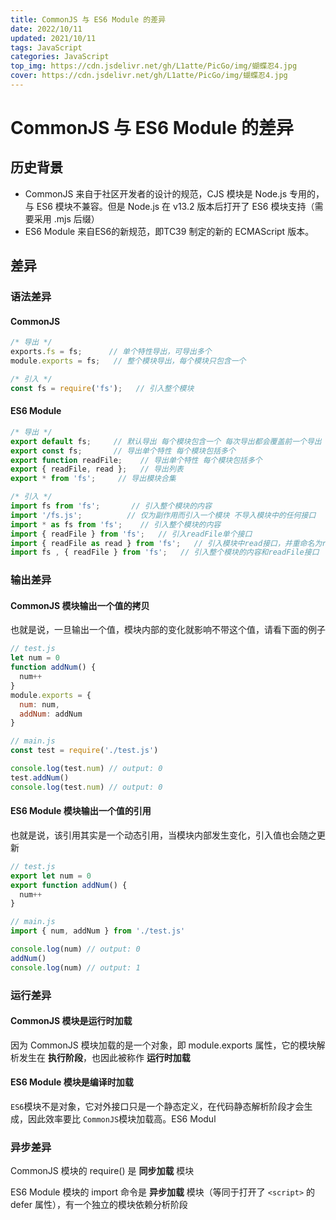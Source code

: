 ```yaml
---
title: CommonJS 与 ES6 Module 的差异
date: 2022/10/11
updated: 2021/10/11
tags: JavaScript
categories: JavaScript
top_img: https://cdn.jsdelivr.net/gh/L1atte/PicGo/img/蝴蝶忍4.jpg
cover: https://cdn.jsdelivr.net/gh/L1atte/PicGo/img/蝴蝶忍4.jpg
---
```

# CommonJS 与 ES6 Module 的差异

## 历史背景

* CommonJS 来自于社区开发者的设计的规范，CJS 模块是 Node.js 专用的，与 ES6 模块不兼容。但是 Node.js 在 v13.2 版本后打开了 ES6 模块支持（需要采用 .mjs 后缀）
* ES6 Module 来自ES6的新规范，即TC39 制定的新的 ECMAScript 版本。

## 差异

### 语法差异

#### CommonJS

```javascript
/* 导出 */
exports.fs = fs;      // 单个特性导出，可导出多个
module.exports = fs;   // 整个模块导出，每个模块只包含一个

/* 引入 */
const fs = require('fs');   // 引入整个模块
```

#### ES6 Module

```javascript
/* 导出 */
export default fs;     // 默认导出 每个模块包含一个 每次导出都会覆盖前一个导出
export const fs;       // 导出单个特性 每个模块包括多个
export function readFile;    // 导出单个特性 每个模块包括多个
export { readFile, read };   // 导出列表
export * from 'fs';     // 导出模块合集

/* 引入 */
import fs from 'fs';       // 引入整个模块的内容
import '/fs.js';          // 仅为副作用而引入一个模块 不导入模块中的任何接口
import * as fs from 'fs';    // 引入整个模块的内容
import { readFile } from 'fs';   // 引入readFile单个接口
import { readFile as read } from 'fs';   // 引入模块中read接口，并重命名为readFile
import fs , { readFile } from 'fs';   // 引入整个模块的内容和readFile接口
```

### 输出差异

#### CommonJS 模块输出一个值的拷贝

也就是说，一旦输出一个值，模块内部的变化就影响不带这个值，请看下面的例子

```javascript
// test.js
let num = 0
function addNum() {
  num++
}
module.exports = {
  num: num,
  addNum: addNum
}

// main.js
const test = require('./test.js')

console.log(test.num) // output: 0
test.addNum()
console.log(test.num) // output: 0
```

#### ES6 Module 模块输出一个值的引用

也就是说，该引用其实是一个动态引用，当模块内部发生变化，引入值也会随之更新

```javascript
// test.js
export let num = 0
export function addNum() {
  num++
}

// main.js
import { num, addNum } from './test.js'

console.log(num) // output: 0
addNum()
console.log(num) // output: 1
```

### 运行差异

#### CommonJS 模块是运行时加载

因为 CommonJS 模块加载的是一个对象，即 module.exports 属性，它的模块解析发生在 **执行阶段**，也因此被称作 **运行时加载**

#### ES6 Module 模块是编译时加载

`ES6`模块不是对象，它对外接口只是一个静态定义，在代码静态解析阶段才会生成，因此效率要比 `CommonJS`模块加载高。ES6 Modul

### 异步差异

CommonJS 模块的 require() 是 **同步加载** 模块

ES6 Module 模块的 import 命令是 **异步加载** 模块（等同于打开了 `<script>` 的 defer 属性），有一个独立的模块依赖分析阶段
